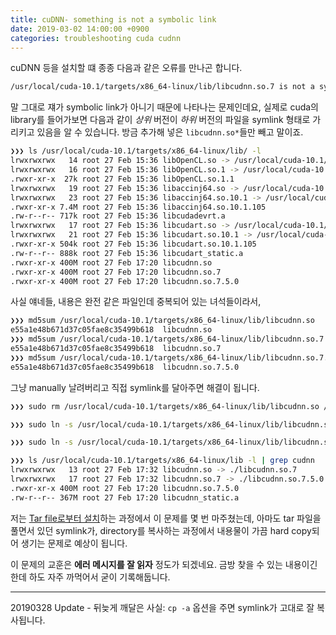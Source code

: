 ```yaml
---
title: cuDNN- something is not a symbolic link
date: 2019-03-02 14:00:00 +0900
categories: troubleshooting cuda cudnn
---
```


cuDNN 등을 설치할 떄 종종 다음과 같은 오류를 만나곤 합니다.

```bash
/usr/local/cuda-10.1/targets/x86_64-linux/lib/libcudnn.so.7 is not a symbolic link
```

말 그대로 쟤가 symbolic link가 아니기 때문에 나타나는 문제인데요, 실제로 cuda의 library를 들어가보면 다음과 같이 *상위* 버전이 *하위* 버전의 파일을 symlink 형태로 가리키고 있음을 알 수 있습니다. 방금 추가해 넣은 `libcudnn.so*`들만 빼고 말이죠.

```bash
❯❯❯ ls /usr/local/cuda-10.1/targets/x86_64-linux/lib/ -l
lrwxrwxrwx   14 root 27 Feb 15:36 libOpenCL.so -> /usr/local/cuda-10.1/targets/x86_64-linux/lib/libOpenCL.so.1
lrwxrwxrwx   16 root 27 Feb 15:36 libOpenCL.so.1 -> /usr/local/cuda-10.1/targets/x86_64-linux/lib/libOpenCL.so.1.1
.rwxr-xr-x  27k root 27 Feb 15:36 libOpenCL.so.1.1
lrwxrwxrwx   19 root 27 Feb 15:36 libaccinj64.so -> /usr/local/cuda-10.1/targets/x86_64-linux/lib/libaccinj64.so.10.1
lrwxrwxrwx   23 root 27 Feb 15:36 libaccinj64.so.10.1 -> /usr/local/cuda-10.1/targets/x86_64-linux/lib/libaccinj64.so.10.1.105
.rwxr-xr-x 7.4M root 27 Feb 15:36 libaccinj64.so.10.1.105
.rw-r--r-- 717k root 27 Feb 15:36 libcudadevrt.a
lrwxrwxrwx   17 root 27 Feb 15:36 libcudart.so -> /usr/local/cuda-10.1/targets/x86_64-linux/lib/libcudart.so.10.1
lrwxrwxrwx   21 root 27 Feb 15:36 libcudart.so.10.1 -> /usr/local/cuda-10.1/targets/x86_64-linux/lib/libcudart.so.10.1.105
.rwxr-xr-x 504k root 27 Feb 15:36 libcudart.so.10.1.105
.rw-r--r-- 888k root 27 Feb 15:36 libcudart_static.a
.rwxr-xr-x 400M root 27 Feb 17:20 libcudnn.so
.rwxr-xr-x 400M root 27 Feb 17:20 libcudnn.so.7
.rwxr-xr-x 400M root 27 Feb 17:20 libcudnn.so.7.5.0
```

사실 얘네들, 내용은 완전 같은 파일인데 중복되어 있는 녀석들이라서,

```bash
❯❯❯ md5sum /usr/local/cuda-10.1/targets/x86_64-linux/lib/libcudnn.so
e55a1e48b671d37c05fae8c35499b618  libcudnn.so
❯❯❯ md5sum /usr/local/cuda-10.1/targets/x86_64-linux/lib/libcudnn.so.7
e55a1e48b671d37c05fae8c35499b618  libcudnn.so.7
❯❯❯ md5sum /usr/local/cuda-10.1/targets/x86_64-linux/lib/libcudnn.so.7.5.0
e55a1e48b671d37c05fae8c35499b618  libcudnn.so.7.5.0
```

그냥 manually 날려버리고 직접 symlink를 달아주면 해결이 됩니다.

```bash
❯❯❯ sudo rm /usr/local/cuda-10.1/targets/x86_64-linux/lib/libcudnn.so /usr/local/cuda-10.1/targets/x86_64-linux/lib/libcudnn.so.7 -f

❯❯❯ sudo ln -s /usr/local/cuda-10.1/targets/x86_64-linux/lib/libcudnn.so.7.5.0 /usr/local/cuda-10.1/targets/x86_64-linux/lib/libcudnn.so.7

❯❯❯ sudo ln -s /usr/local/cuda-10.1/targets/x86_64-linux/lib/libcudnn.so.7 /usr/local/cuda-10.1/targets/x86_64-linux/lib/libcudnn.so

❯❯❯ ls /usr/local/cuda-10.1/targets/x86_64-linux/lib -l | grep cudnn
lrwxrwxrwx   13 root 27 Feb 17:32 libcudnn.so -> ./libcudnn.so.7
lrwxrwxrwx   17 root 27 Feb 17:32 libcudnn.so.7 -> ./libcudnn.so.7.5.0
.rwxr-xr-x 400M root 27 Feb 17:20 libcudnn.so.7.5.0
.rw-r--r-- 367M root 27 Feb 17:20 libcudnn_static.a
```

저는 [Tar file로부터 설치](https://docs.nvidia.com/deeplearning/sdk/cudnn-install/index.html#installlinux-tar)하는 과정에서 이 문제를 몇 번 마주쳤는데, 아마도 tar 파일을 풀면서 있던 symlink가, directory를 복사하는 과정에서 내용물이 가끔 hard copy되어 생기는 문제로 예상이 됩니다.

이 문제의 교훈은 **에러 메시지를 잘 읽자** 정도가 되겠네요. 금방 찾을 수 있는 내용이긴 한데 하도 자주 까먹어서 굳이 기록해둡니다.

---

20190328 Update - 뒤늦게 깨달은 사실: `cp -a` 옵션을 주면 symlink가 고대로 잘 복사됩니다.
